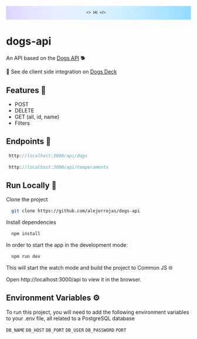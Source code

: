 <img src="https://raw.githubusercontent.com/alejorrojas/DogsDeck/master/client/src/assets/Header.png"/>

# dogs-api
An API based on the [Dogs API](https://thedogapi.com/) 🐕

📌 See de client side integration on [Dogs Deck](https://dogs-deck.vercel.app/)

## Features 🐶
- POST
- DELETE
- GET (all, id, name)
- Filters

## Endpoints 🌟
```js
 http://localhost:3000/api/dogs
```
```js
 http://localhost:3000/api/temperaments
```

## Run Locally 🧪

Clone the project

```bash
  git clone https://github.com/alejorrojas/dogs-api
```

Install dependencies

```bash
  npm install
```

In order to start the app in the development mode:

```bash
  npm run dev
```
This will start the watch mode and build the project to Common JS 🌐

Open http://localhost:3000/api to view it in the browser.

## Environment Variables ⚙

To run this project, you will need to add the following environment variables to your .env file, all related to a PostgreSQL database

`DB_NAME`
`DB_HOST`
`DB_PORT`
`DB_USER`
`DB_PASSWORD`
`PORT`


